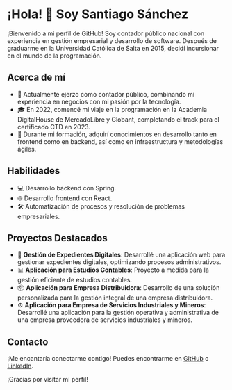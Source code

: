 # ¡Hola! 👋 Soy Santiago Sánchez

¡Bienvenido a mi perfil de GitHub! Soy contador público nacional con experiencia en gestión empresarial y desarrollo de software. Después de graduarme en la Universidad Católica de Salta en 2015, decidí incursionar en el mundo de la programación.

## Acerca de mí

- 💼 Actualmente ejerzo como contador público, combinando mi experiencia en negocios con mi pasión por la tecnología.
- 🎓 En 2022, comencé mi viaje en la programación en la Academia DigitalHouse de MercadoLibre y Globant, completando el track para el certificado CTD en 2023.
- 🚀 Durante mi formación, adquirí conocimientos en desarrollo tanto en frontend como en backend, así como en infraestructura y metodologías ágiles.

## Habilidades

- 💻 Desarrollo backend con Spring.
- 🌐 Desarrollo frontend con React.
- 🛠️ Automatización de procesos y resolución de problemas empresariales.

## Proyectos Destacados

- 📁 **Gestión de Expedientes Digitales**: Desarrollé una aplicación web para gestionar expedientes digitales, optimizando procesos administrativos.
- 📊 **Aplicación para Estudios Contables**: Proyecto a medida para la gestión eficiente de estudios contables.
- 📦 **Aplicación para Empresa Distribuidora**: Desarrollo de una solución personalizada para la gestión integral de una empresa distribuidora.
- ⚙️ **Aplicación para Empresa de Servicios Industriales y Mineros**: Desarrollé una aplicación para la gestión operativa y administrativa de una empresa proveedora de servicios industriales y mineros.

## Contacto

¡Me encantaría conectarme contigo! Puedes encontrarme en [GitHub](https://github.com/ssanchezdevs) o [LinkedIn](https://www.linkedin.com/in/ssanchezdevs).

¡Gracias por visitar mi perfil!

<!---
ssanchezdevs/ssanchezdevs is a ✨ special ✨ repository because its `README.md` (this file) appears on your GitHub profile.
You can click the Preview link to take a look at your changes.
--->
